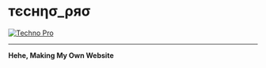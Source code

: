 # тєcнησ_ρяσ 
[![Techno Pro](https://telegra.ph/file/bb68c4ecafdb8845e333b.jpg)](https://t.me/DARK_DEVIL_OP)

-------

**Hehe, Making My Own Website**
